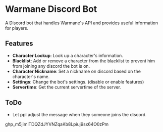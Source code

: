# Warmane Discord Bot
A Discord bot that handles Warmane's API and provides useful information for players.

## Features

- **Character Lookup**: Look up a character's information.
- **Blacklist**: Add or remove a character from the blacklist to prevent him from joining any discord the bot is on.
- **Character Nickname**: Set a nickname on discord based on the character's name.
- **Settings**: Change the bot's settings. (disable or enable features)
- **Servertime**: Get the current servertime of the server.

## ToDo

- Let ppl adjust the message when they someone joins the discord.

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